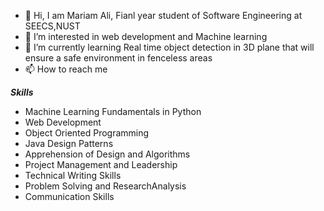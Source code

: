 - 👋 Hi, I am Mariam Ali, Fianl year student of Software Engineering at SEECS,NUST 
- 👀 I’m interested in web development and Machine learning
- 🌱 I’m currently learning Real time object detection in 3D plane that will ensure a safe environment in fenceless areas
- 📫 How to reach me 

***Skills***
- Machine Learning Fundamentals in Python
- Web Development
- Object Oriented Programming
- Java Design Patterns
- Apprehension of Design and Algorithms
- Project Management and Leadership
- Technical Writing Skills
- Problem Solving and ResearchAnalysis
- Communication Skills


